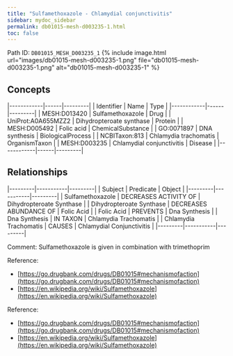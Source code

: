 ```yaml
---
title: "Sulfamethoxazole - Chlamydial conjunctivitis"
sidebar: mydoc_sidebar
permalink: db01015-mesh-d003235-1.html
toc: false 
---
```



Path ID: `DB01015_MESH_D003235_1`
{% include image.html url="images/db01015-mesh-d003235-1.png" file="db01015-mesh-d003235-1.png" alt="db01015-mesh-d003235-1" %}

## Concepts

|------------|------|---------|
| Identifier | Name | Type    |
|------------|------|---------|
| MESH:D013420 | Sulfamethoxazole | Drug |
| UniProt:A0A655MZZ2 | Dihydropteroate synthase | Protein |
| MESH:D005492 | Folic acid | ChemicalSubstance |
| GO:0071897 | DNA synthesis | BiologicalProcess |
| NCBITaxon:813 | Chlamydia trachomatis | OrganismTaxon |
| MESH:D003235 | Chlamydial conjunctivitis | Disease |
|------------|------|---------|

## Relationships

|---------|-----------|---------|
| Subject | Predicate | Object  |
|---------|-----------|---------|
| Sulfamethoxazole | DECREASES ACTIVITY OF | Dihydropteroate Synthase |
| Dihydropteroate Synthase | DECREASES ABUNDANCE OF | Folic Acid |
| Folic Acid | PREVENTS | Dna Synthesis |
| Dna Synthesis | IN TAXON | Chlamydia Trachomatis |
| Chlamydia Trachomatis | CAUSES | Chlamydial Conjunctivitis |
|---------|-----------|---------|

Comment: Sulfamethoxazole is given in combination with trimethoprim

Reference: 
  - [https://go.drugbank.com/drugs/DB01015#mechanismofaction](https://go.drugbank.com/drugs/DB01015#mechanismofaction)
  - [https://en.wikipedia.org/wiki/Sulfamethoxazole](https://en.wikipedia.org/wiki/Sulfamethoxazole)

Reference: 
  - [https://go.drugbank.com/drugs/DB01015#mechanismofaction](https://go.drugbank.com/drugs/DB01015#mechanismofaction)
  - [https://en.wikipedia.org/wiki/Sulfamethoxazole](https://en.wikipedia.org/wiki/Sulfamethoxazole)
